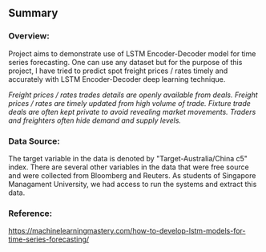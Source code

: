 ## Summary

### Overview:
Project aims to demonstrate use of LSTM Encoder-Decoder model for time series forecasting. One can use any dataset but for the purpose of this project, I have tried to predict spot freight prices / rates timely and accurately with LSTM Encoder-Decoder deep learning technique.

*Freight prices / rates trades details are openly available from deals. Freight prices / rates are timely updated from high volume of trade.
Fixture trade deals are often kept private to avoid revealing market movements. Traders and freighters often hide demand and supply levels.* 

### Data Source:
The target variable in the data is denoted by "Target-Australia/China c5" index. There are several other variables in the data that were free source and were collected from Bloomberg and Reuters. As students of Singapore Managament University, we had access to run the systems and extract this data. 


### Reference:
https://machinelearningmastery.com/how-to-develop-lstm-models-for-time-series-forecasting/
